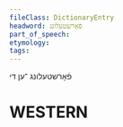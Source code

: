 ```yaml
---
fileClass: DictionaryEntry
headword: פֿאָרשטעלונג
part_of_speech: 
etymology: 
tags: 
---
```

פֿאָרשטעלונג
־ען
די

WESTERN
========

